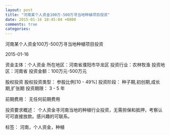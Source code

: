 ```yaml
---
layout: post
title: "河南某个人资金100万-500万寻当地种植项目投资"
date: 2015-01-16 10:45:04 +0800
comments: true
categories: 
---
```

河南某个人资金100万-500万寻当地种植项目投资



2015-01-16

资金主体：个人资金
所在地区：河南省濮阳市华龙区
投资行业：农林牧渔
投资地区：河南省
投资金额：100万元-500万元

股权投资
股权投资类型：
                            参股比例[10 - 49%] 
                                                                                投资阶段：
                            种子期,初创期,成长期,扩张期 
                                                                                                                                        投资期限：
                            3 - 5 年

前期费用：
无任何前期费用

投资要求概述：
个人资金寻河南当地的种植行业投资，无需担保和抵押，考察认可可直接放款。感兴趣的可联系。

标签：
河南，个人资金，种植

